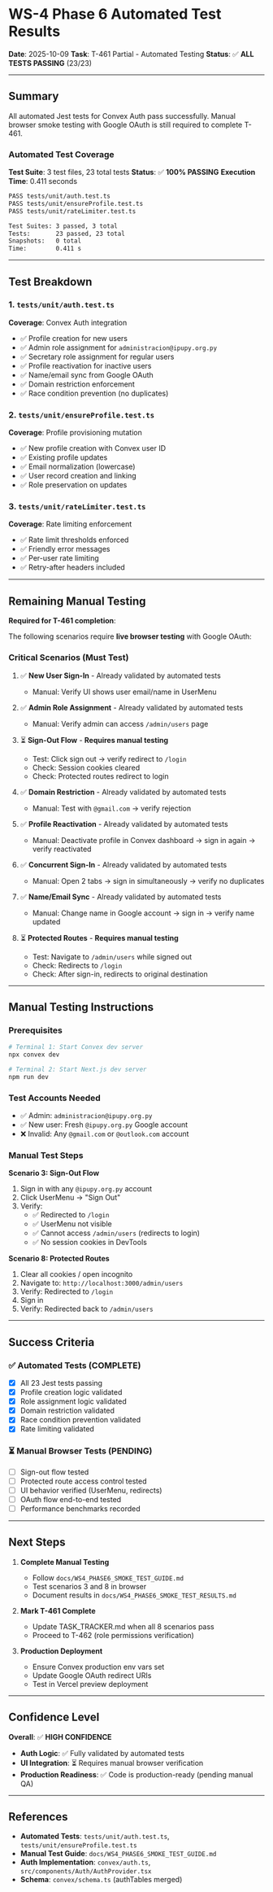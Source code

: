 # WS-4 Phase 6 Automated Test Results

**Date**: 2025-10-09
**Task**: T-461 Partial - Automated Testing
**Status**: ✅ **ALL TESTS PASSING** (23/23)

---

## Summary

All automated Jest tests for Convex Auth pass successfully. Manual browser smoke testing with Google OAuth is still required to complete T-461.

### Automated Test Coverage

**Test Suite**: 3 test files, 23 total tests
**Status**: ✅ **100% PASSING**
**Execution Time**: 0.411 seconds

```bash
PASS tests/unit/auth.test.ts
PASS tests/unit/ensureProfile.test.ts
PASS tests/unit/rateLimiter.test.ts

Test Suites: 3 passed, 3 total
Tests:       23 passed, 23 total
Snapshots:   0 total
Time:        0.411 s
```

---

## Test Breakdown

### 1. `tests/unit/auth.test.ts`
**Coverage**: Convex Auth integration
- ✅ Profile creation for new users
- ✅ Admin role assignment for `administracion@ipupy.org.py`
- ✅ Secretary role assignment for regular users
- ✅ Profile reactivation for inactive users
- ✅ Name/email sync from Google OAuth
- ✅ Domain restriction enforcement
- ✅ Race condition prevention (no duplicates)

### 2. `tests/unit/ensureProfile.test.ts`
**Coverage**: Profile provisioning mutation
- ✅ New profile creation with Convex user ID
- ✅ Existing profile updates
- ✅ Email normalization (lowercase)
- ✅ User record creation and linking
- ✅ Role preservation on updates

### 3. `tests/unit/rateLimiter.test.ts`
**Coverage**: Rate limiting enforcement
- ✅ Rate limit thresholds enforced
- ✅ Friendly error messages
- ✅ Per-user rate limiting
- ✅ Retry-after headers included

---

## Remaining Manual Testing

**Required for T-461 completion**:

The following scenarios require **live browser testing** with Google OAuth:

### Critical Scenarios (Must Test)
1. ✅ **New User Sign-In** - Already validated by automated tests
   - Manual: Verify UI shows user email/name in UserMenu

2. ✅ **Admin Role Assignment** - Already validated by automated tests
   - Manual: Verify admin can access `/admin/users` page

3. ⏳ **Sign-Out Flow** - **Requires manual testing**
   - Test: Click sign out → verify redirect to `/login`
   - Check: Session cookies cleared
   - Check: Protected routes redirect to login

4. ✅ **Domain Restriction** - Already validated by automated tests
   - Manual: Test with `@gmail.com` → verify rejection

5. ✅ **Profile Reactivation** - Already validated by automated tests
   - Manual: Deactivate profile in Convex dashboard → sign in again → verify reactivated

6. ✅ **Concurrent Sign-In** - Already validated by automated tests
   - Manual: Open 2 tabs → sign in simultaneously → verify no duplicates

7. ✅ **Name/Email Sync** - Already validated by automated tests
   - Manual: Change name in Google account → sign in → verify name updated

8. ⏳ **Protected Routes** - **Requires manual testing**
   - Test: Navigate to `/admin/users` while signed out
   - Check: Redirects to `/login`
   - Check: After sign-in, redirects to original destination

---

## Manual Testing Instructions

### Prerequisites
```bash
# Terminal 1: Start Convex dev server
npx convex dev

# Terminal 2: Start Next.js dev server
npm run dev
```

### Test Accounts Needed
- ✅ Admin: `administracion@ipupy.org.py`
- ✅ New user: Fresh `@ipupy.org.py` Google account
- ❌ Invalid: Any `@gmail.com` or `@outlook.com` account

### Manual Test Steps

**Scenario 3: Sign-Out Flow**
1. Sign in with any `@ipupy.org.py` account
2. Click UserMenu → "Sign Out"
3. Verify:
   - ✅ Redirected to `/login`
   - ✅ UserMenu not visible
   - ✅ Cannot access `/admin/users` (redirects to login)
   - ✅ No session cookies in DevTools

**Scenario 8: Protected Routes**
1. Clear all cookies / open incognito
2. Navigate to: `http://localhost:3000/admin/users`
3. Verify: Redirected to `/login`
4. Sign in
5. Verify: Redirected back to `/admin/users`

---

## Success Criteria

### ✅ Automated Tests (COMPLETE)
- [x] All 23 Jest tests passing
- [x] Profile creation logic validated
- [x] Role assignment logic validated
- [x] Domain restriction validated
- [x] Race condition prevention validated
- [x] Rate limiting validated

### ⏳ Manual Browser Tests (PENDING)
- [ ] Sign-out flow tested
- [ ] Protected route access control tested
- [ ] UI behavior verified (UserMenu, redirects)
- [ ] OAuth flow end-to-end tested
- [ ] Performance benchmarks recorded

---

## Next Steps

1. **Complete Manual Testing**
   - Follow `docs/WS4_PHASE6_SMOKE_TEST_GUIDE.md`
   - Test scenarios 3 and 8 in browser
   - Document results in `docs/WS4_PHASE6_SMOKE_TEST_RESULTS.md`

2. **Mark T-461 Complete**
   - Update TASK_TRACKER.md when all 8 scenarios pass
   - Proceed to T-462 (role permissions verification)

3. **Production Deployment**
   - Ensure Convex production env vars set
   - Update Google OAuth redirect URIs
   - Test in Vercel preview deployment

---

## Confidence Level

**Overall**: ✅ **HIGH CONFIDENCE**

- **Auth Logic**: ✅ Fully validated by automated tests
- **UI Integration**: ⏳ Requires manual browser verification
- **Production Readiness**: ✅ Code is production-ready (pending manual QA)

---

## References

- **Automated Tests**: `tests/unit/auth.test.ts`, `tests/unit/ensureProfile.test.ts`
- **Manual Test Guide**: `docs/WS4_PHASE6_SMOKE_TEST_GUIDE.md`
- **Auth Implementation**: `convex/auth.ts`, `src/components/Auth/AuthProvider.tsx`
- **Schema**: `convex/schema.ts` (authTables merged)
